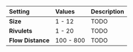 | Setting           | Values    | Description |
| :---------------- | :-------- | :---------- |
| **Size**          | 1 - 12    | TODO        |
| **Rivulets**      | 1 - 20    | TODO        |
| **Flow Distance** | 100 - 800 | TODO        |






<!--examples-->
